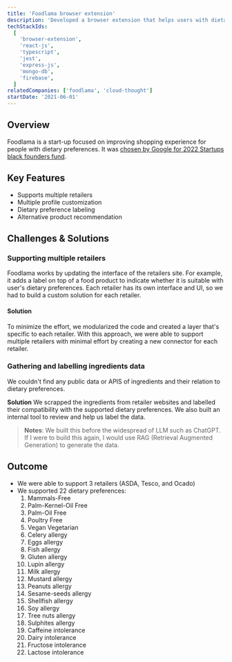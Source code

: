 ```yaml
---
title: 'Foodlama browser extension'
description: 'Developed a browser extension that helps users with dietary prefernce to grocery shopping online'
techStackIds:
  [
    'browser-extension',
    'react-js',
    'typescript',
    'jest',
    'express-js',
    'mongo-db',
    'firebase',
  ]
relatedCompanies: ['foodlama', 'cloud-thought']
startDate: '2021-06-01'
---
```


## Overview

Foodlama is a start-up focused on improving shopping experience for people with dietary preferences. It was [chosen by Google for 2022 Startups black founders fund](https://startupsmagazine.co.uk/article-foodlama-chosen-google-2022-startups-black-founders-fund).

## Key Features

- Supports multiple retailers
- Multiple profile customization
- Dietary preference labeling
- Alternative product recommendation

## Challenges & Solutions

### Supporting multiple retailers

Foodlama works by updating the interface of the retailers site. For example, it adds a label on top of a food product to indicate whether it is suitable with user's dietary preferences. Each retailer has its own interface and UI, so we had to build a custom solution for each retailer.

#### Solution

To minimize the effort, we modularized the code and created a layer that's specific to each retailer. With this approach, we were able to support multiple retailers with minimal effort by creating a new connector for each retailer.

### Gathering and labelling ingredients data

We couldn't find any public data or APIS of ingredients and their relation to dietary preferences.

**Solution**
We scrapped the ingredients from retailer websites and labelled their compatibility with the supported dietary preferences. We also built an internal tool to review and help us label the data.

> **Notes**: We built this before the widespread of LLM such as ChatGPT. If I were to build this again, I would use RAG (Retrieval Augmented Generation) to generate the data.

## Outcome

- We were able to support 3 retailers (ASDA, Tesco, and Ocado)
- We supported 22 dietary preferences:
  1. Mammals-Free
  2. Palm-Kernel-Oil Free
  3. Palm-Oil Free
  4. Poultry Free
  5. Vegan Vegetarian
  6. Celery allergy
  7. Eggs allergy
  8. Fish allergy
  9. Gluten allergy
  10. Lupin allergy
  11. Milk allergy
  12. Mustard allergy
  13. Peanuts allergy
  14. Sesame-seeds allergy
  15. Shellfish allergy
  16. Soy allergy
  17. Tree nuts allergy
  18. Sulphites allergy
  19. Caffeine intolerance
  20. Dairy intolerance
  21. Fructose intolerance
  22. Lactose intolerance
